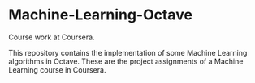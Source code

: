 # Machine-Learning-Octave
Course work at Coursera.

This repository contains the implementation of some Machine Learning algorithms in Octave. These are the project assignments of a Machine Learning course in Coursera. 
